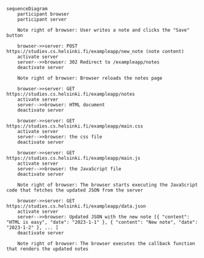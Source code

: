 <!-- New note diagram
In the section Loading a page containing JavaScript - review, the chain of events caused by opening the page https://studies.cs.helsinki.fi/exampleapp/notes is depicted as a sequence diagram

The diagram was made as a GitHub Markdown-file using the Mermaid-syntax, as follows:

sequenceDiagram
    participant browser
    participant server

    browser->>server: GET https://studies.cs.helsinki.fi/exampleapp/notes
    activate server
    server-\->>browser: HTML document
    deactivate server

    browser->>server: GET https://studies.cs.helsinki.fi/exampleapp/main.css
    activate server
    server-\->>browser: the css file
    deactivate server

    browser->>server: GET https://studies.cs.helsinki.fi/exampleapp/main.js
    activate server
    server-\->>browser: the JavaScript file
    deactivate server

    Note right of browser: The browser starts executing the JavaScript code that fetches the JSON from the server

    browser->>server: GET https://studies.cs.helsinki.fi/exampleapp/data.json
    activate server
    server-\->>browser: [{ "content": "HTML is easy", "date": "2023-1-1" }, ... ]
    deactivate server

    Note right of browser: The browser executes the callback function that renders the notescopy
Create a similar diagram depicting the situation where the user creates a new note on the page https://studies.cs.helsinki.fi/exampleapp/notes by writing something into the text field and clicking the Save button.

If necessary, show operations on the browser or on the server as comments on the diagram.

The diagram does not have to be a sequence diagram. Any sensible way of presenting the events is fine.

All necessary information for doing this, and the next two exercises, can be found in the text of this part. The idea of these exercises is to read the text once more and to think through what is going on there. Reading the application code is not necessary, but it is of course possible.

You can do the diagrams with any program, but perhaps the easiest and the best way to  -->


```mermaid
sequenceDiagram
    participant browser
    participant server

    Note right of browser: User writes a note and clicks the "Save" button

    browser->>server: POST https://studies.cs.helsinki.fi/exampleapp/new_note (note content)
    activate server
    server-->>browser: 302 Redirect to /exampleapp/notes
    deactivate server

    Note right of browser: Browser reloads the notes page

    browser->>server: GET https://studies.cs.helsinki.fi/exampleapp/notes
    activate server
    server-->>browser: HTML document
    deactivate server

    browser->>server: GET https://studies.cs.helsinki.fi/exampleapp/main.css
    activate server
    server-->>browser: the css file
    deactivate server

    browser->>server: GET https://studies.cs.helsinki.fi/exampleapp/main.js
    activate server
    server-->>browser: the JavaScript file
    deactivate server

    Note right of browser: The browser starts executing the JavaScript code that fetches the updated JSON from the server

    browser->>server: GET https://studies.cs.helsinki.fi/exampleapp/data.json
    activate server
    server-->>browser: Updated JSON with the new note [{ "content": "HTML is easy", "date": "2023-1-1" }, { "content": "New note", "date": "2023-1-2" }, ... ]
    deactivate server

    Note right of browser: The browser executes the callback function that renders the updated notes
```